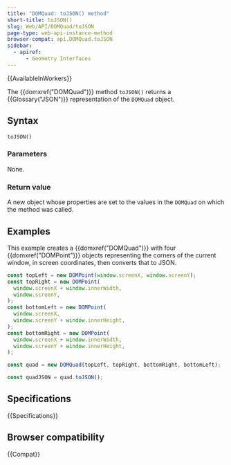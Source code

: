 ```yaml
---
title: "DOMQuad: toJSON() method"
short-title: toJSON()
slug: Web/API/DOMQuad/toJSON
page-type: web-api-instance-method
browser-compat: api.DOMQuad.toJSON
sidebar:
  - apiref:
      - Geometry Interfaces
---
```


{{AvailableInWorkers}}

The {{domxref("DOMQuad")}} method
`toJSON()` returns a
{{Glossary("JSON")}} representation of the `DOMQuad` object.

## Syntax

```js-nolint
toJSON()
```

### Parameters

None.

### Return value

A new object whose properties are set to the values in the
`DOMQuad` on which the method was called.

## Examples

This example creates a {{domxref("DOMQuad")}} with four {{domxref("DOMPoint")}} objects representing the corners of the current window, in screen coordinates, then converts that to JSON.

```js
const topLeft = new DOMPoint(window.screenX, window.screenY);
const topRight = new DOMPoint(
  window.screenX + window.innerWidth,
  window.screenY,
);
const bottomLeft = new DOMPoint(
  window.screenX,
  window.screenY + window.innerHeight,
);
const bottomRight = new DOMPoint(
  window.screenX + window.innerWidth,
  window.screenY + window.innerHeight,
);

const quad = new DOMQuad(topLeft, topRight, bottomRight, bottomLeft);

const quadJSON = quad.toJSON();
```

## Specifications

{{Specifications}}

## Browser compatibility

{{Compat}}
